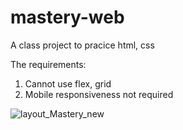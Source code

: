 # mastery-web
A class project to pracice html, css

The requirements:
1. Cannot use flex, grid
2. Mobile responsiveness not required

![layout_Mastery_new](https://user-images.githubusercontent.com/59038507/158705714-de82f679-5d7b-481c-ad30-20da715dfa23.png)
